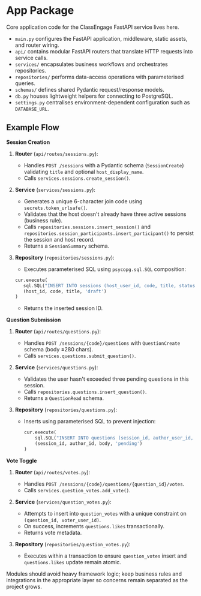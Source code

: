 # App Package

Core application code for the ClassEngage FastAPI service lives here.

- `main.py` configures the FastAPI application, middleware, static assets, and router wiring.
- `api/` contains modular FastAPI routers that translate HTTP requests into service calls.
- `services/` encapsulates business workflows and orchestrates repositories.
- `repositories/` performs data-access operations with parameterised queries.
- `schemas/` defines shared Pydantic request/response models.
- `db.py` houses lightweight helpers for connecting to PostgreSQL.
- `settings.py` centralises environment-dependent configuration such as `DATABASE_URL`.

## Example Flow

**Session Creation**

1. **Router** (`api/routes/sessions.py`):
   - Handles `POST /sessions` with a Pydantic schema (`SessionCreate`) validating `title` and optional `host_display_name`.
   - Calls `services.sessions.create_session()`.

2. **Service** (`services/sessions.py`):
   - Generates a unique 6-character join code using `secrets.token_urlsafe()`.
   - Validates that the host doesn't already have three active sessions (business rule).
   - Calls `repositories.sessions.insert_session()` and `repositories.session_participants.insert_participant()` to persist the session and host record.
   - Returns a `SessionSummary` schema.

3. **Repository** (`repositories/sessions.py`):
   - Executes parameterised SQL using `psycopg.sql.SQL` composition:
    ```python
    cur.execute(
       sql.SQL("INSERT INTO sessions (host_user_id, code, title, status) VALUES (%s, %s, %s, %s) RETURNING id"),
       (host_id, code, title, 'draft')
    )
    ```
   - Returns the inserted session ID.

**Question Submission**

1. **Router** (`api/routes/questions.py`):
   - Handles `POST /sessions/{code}/questions` with `QuestionCreate` schema (body ≤280 chars).
   - Calls `services.questions.submit_question()`.

2. **Service** (`services/questions.py`):
   - Validates the user hasn't exceeded three pending questions in this session.
   - Calls `repositories.questions.insert_question()`.
   - Returns a `QuestionRead` schema.

3. **Repository** (`repositories/questions.py`):
   - Inserts using parameterised SQL to prevent injection:
     ```python
     cur.execute(
         sql.SQL("INSERT INTO questions (session_id, author_user_id, body, status) VALUES (%s, %s, %s, %s) RETURNING id"),
         (session_id, author_id, body, 'pending')
     )
     ```

**Vote Toggle**

1. **Router** (`api/routes/votes.py`):
   - Handles `POST /sessions/{code}/questions/{question_id}/votes`.
   - Calls `services.question_votes.add_vote()`.

2. **Service** (`services/question_votes.py`):
   - Attempts to insert into `question_votes` with a unique constraint on `(question_id, voter_user_id)`.
   - On success, increments `questions.likes` transactionally.
   - Returns vote metadata.

3. **Repository** (`repositories/question_votes.py`):
   - Executes within a transaction to ensure `question_votes` insert and `questions.likes` update remain atomic.

Modules should avoid heavy framework logic; keep business rules and integrations in the appropriate layer so concerns remain separated as the project grows.